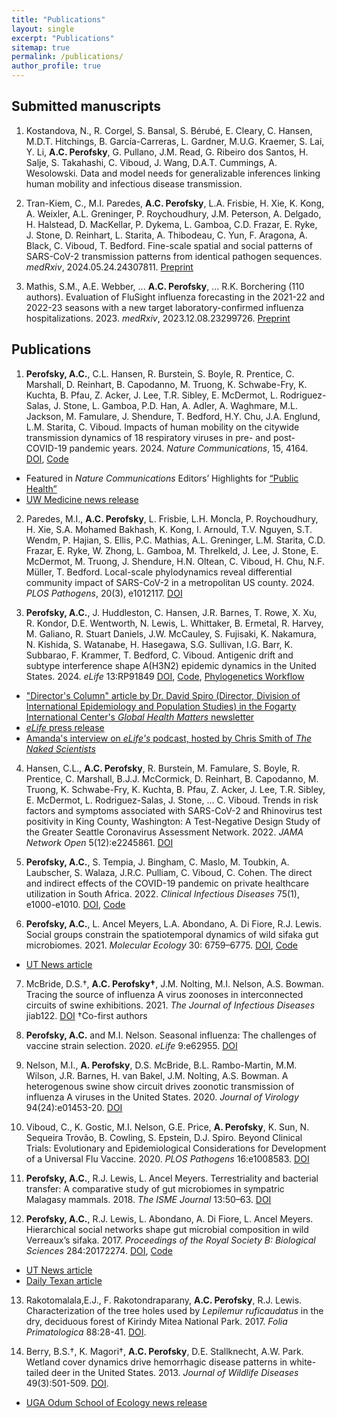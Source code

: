 ```yaml
---
title: "Publications"
layout: single
excerpt: "Publications"
sitemap: true
permalink: /publications/
author_profile: true
---
```


## Submitted manuscripts

1. Kostandova, N., R. Corgel, S. Bansal, S. Bérubé, E. Cleary, C. Hansen, M.D.T. Hitchings, B. García-Carreras, L. Gardner, M.U.G. Kraemer, S. Lai, Y. Li, **A.C. Perofsky**, G. Pullano, J.M. Read, G. Ribeiro dos Santos, H. Salje, S. Takahashi, C. Viboud, J. Wang, D.A.T. Cummings, A. Wesolowski. Data and model needs for generalizable inferences linking human mobility and infectious disease transmission.

2. Tran-Kiem, C., M.I. Paredes, **A.C. Perofsky**, L.A. Frisbie, H. Xie, K. Kong, A. Weixler, A.L. Greninger, P. Roychoudhury, J.M. Peterson, A. Delgado, H. Halstead, D. MacKellar, P. Dykema, L. Gamboa, C.D. Frazar, E. Ryke, J. Stone, D. Reinhart, L. Starita, A. Thibodeau, C. Yun, F. Aragona, A. Black, C. Viboud, T. Bedford. Fine-scale spatial and social patterns of SARS-CoV-2 transmission patterns from identical pathogen sequences. _medRxiv_, 2024.05.24.24307811. [Preprint](https://doi.org/10.1101/2024.05.24.24307811)

3. Mathis, S.M., A.E. Webber, ... **A.C. Perofsky**, ... R.K. Borchering (110 authors). Evaluation of FluSight influenza forecasting in the 2021-22 and 2022-23 seasons with a new target laboratory-confirmed influenza hospitalizations. 2023. _medRxiv_, 2023.12.08.23299726. [Preprint](https://doi.org/10.1101/2023.12.08.23299726)

## Publications

1. **Perofsky, A.C.**, C.L. Hansen, R. Burstein, S. Boyle, R. Prentice, C. Marshall, D. Reinhart, B. Capodanno, M. Truong, K. Schwabe-Fry, K. Kuchta, B. Pfau, Z. Acker, J. Lee, T.R. Sibley, E. McDermot, L. Rodriguez-Salas, J. Stone, L. Gamboa, P.D. Han, A. Adler, A. Waghmare, M.L. Jackson, M. Famulare, J. Shendure, T. Bedford, H.Y. Chu, J.A. Englund, L.M. Starita, C. Viboud. Impacts of human mobility on the citywide transmission dynamics of 18 respiratory viruses in pre- and post-COVID-19 pandemic years. 2024. _Nature Communications_, 15, 4164. [DOI](https://doi.org/10.1038/s41467-024-48528-2), [Code](https://github.com/aperofsky/seattle_mobility_rt) 
* Featured in _Nature Communications_ Editors’ Highlights for [“Public Health”](https://www.nature.com/collections/jcbdhegiab)
* [UW Medicine news release](https://newsroom.uw.edu/news-releases/study-tracks-effects-of-mobility-on-respiratory-virus-spread)

2. Paredes, M.I., **A.C. Perofsky**, L. Frisbie, L.H. Moncla, P. Roychoudhury, H. Xie, S.A. Mohamed Bakhash, K. Kong, I. Arnould, T.V. Nguyen, S.T. Wendm, P. Hajian, S. Ellis, P.C. Mathias, A.L. Greninger, L.M. Starita, C.D. Frazar, E. Ryke, W. Zhong, L. Gamboa, M. Threlkeld, J. Lee, J. Stone, E. McDermot, M. Truong, J. Shendure, H.N. Oltean, C. Viboud, H. Chu, N.F. Müller, T. Bedford. Local-scale phylodynamics reveal differential community impact of SARS-CoV-2 in a metropolitan US county. 2024. _PLOS Pathogens_, 20(3), e1012117. [DOI](https://doi.org/10.1371/journal.ppat.1012117)

3. **Perofsky, A.C.**, J. Huddleston, C. Hansen, J.R. Barnes, T. Rowe, X. Xu, R. Kondor, D.E. Wentworth, N. Lewis, L. Whittaker, B. Ermetal, R. Harvey, M. Galiano, R. Stuart Daniels, J.W. McCauley, S. Fujisaki, K. Nakamura, N. Kishida, S. Watanabe, H. Hasegawa, S.G. Sullivan, I.G. Barr, K. Subbarao, F. Krammer, T. Bedford, C. Viboud. Antigenic drift and subtype interference shape A(H3N2) epidemic dynamics in the United States. 2024. _eLife_ 13:RP91849 [DOI](https://doi.org/10.7554/eLife.91849.1), [Code](https://github.com/aperofsky/H3N2_Antigenic_Epi), [Phylogenetics Workflow](https://github.com/blab/perofsky-ili-antigenicity)
* ["Director's Column" article by Dr. David Spiro (Director, Division of International Epidemiology and Population Studies) in the Fogarty International Center's _Global Health Matters_ newsletter](https://www.fic.nih.gov/News/GlobalHealthMatters/march-april-2024/Pages/charting-evolutionary-course-of-influenza.aspx)
* [_eLife_ press release](https://elifesciences.org/for-the-press/2cf176e8/interactions-between-flu-subtypes-predict-epidemic-severity-more-than-virus-evolution)
* [Amanda's interview on _eLife's_ podcast, hosted by Chris Smith of _The Naked Scientists_](https://elifesciences.org/podcast/episode92#1373)

4. Hansen, C.L., **A.C. Perofsky**, R. Burstein, M. Famulare, S. Boyle, R. Prentice, C. Marshall, B.J.J. McCormick, D. Reinhart, B. Capodanno, M. Truong, K. Schwabe-Fry, K. Kuchta, B. Pfau, Z. Acker, J. Lee, T.R. Sibley, E. McDermot, L. Rodriguez-Salas, J. Stone, … C. Viboud. Trends in risk factors and symptoms associated with SARS-CoV-2 and Rhinovirus test positivity in King County, Washington: A Test-Negative Design Study of the Greater Seattle Coronavirus Assessment Network. 2022. _JAMA Network Open_ 5(12):e2245861. [DOI](https://doi.org/10.1001/jamanetworkopen.2022.45861)

5. **Perofsky, A.C.**, S. Tempia, J. Bingham, C. Maslo, M. Toubkin, A. Laubscher, S. Walaza, J.R.C. Pulliam, C. Viboud, C. Cohen. The direct and indirect effects of the COVID-19 pandemic on private healthcare utilization in South Africa. 2022. _Clinical Infectious Diseases_ 75(1), e1000-e1010. [DOI](https://doi.org/10.1093/cid/ciac055), [Code](https://github.com/aperofsky/South_Africa_Healthcare_Use_during_COVID)

6. **Perofsky, A.C.**,  L. Ancel Meyers, L.A. Abondano, A. Di Fiore, R.J. Lewis. Social groups constrain the spatiotemporal dynamics of wild sifaka gut microbiomes. 2021. _Molecular Ecology_ 30: 6759–6775. [DOI](https://doi.org/10.1111/mec.16193), [Code](https://github.com/aperofsky/sifaka-temporal-microbiome)
* [UT News article](https://news.utexas.edu/2021/12/03/how-social-dynamics-influence-the-gut-microbes-of-wild-lemurs/)

7. McBride, D.S.†, **A.C. Perofsky†**, J.M. Nolting, M.I. Nelson, A.S. Bowman. Tracing the source of influenza A virus zoonoses in interconnected circuits of swine exhibitions. 2021. _The Journal of Infectious Diseases_ jiab122. [DOI](https://doi.org/10.1093/infdis/jiab122) †Co-first authors

8. **Perofsky, A.C.** and M.I. Nelson. Seasonal influenza: The challenges of vaccine strain selection. 2020. _eLife_ 9:e62955. [DOI](https://doi.org/10.7554/eLife.62955)

9. Nelson, M.I., **A. Perofsky**, D.S. McBride, B.L. Rambo-Martin, M.M. Wilson, J.R. Barnes, H. van Bakel, J.M. Nolting, A.S. Bowman. A heterogenous swine show circuit drives zoonotic transmission of influenza A viruses in the United States. 2020. _Journal of Virology_ 94(24):e01453-20. [DOI](https://doi.org/10.1128/JVI.01453-20)

10. Viboud, C., K. Gostic, M.I. Nelson, G.E. Price, **A. Perofsky**, K. Sun, N. Sequeira Trovão, B. Cowling, S. Epstein, D.J. Spiro. Beyond Clinical Trials: Evolutionary and Epidemiological Considerations for Development of a Universal Flu Vaccine. 2020. _PLOS Pathogens_ 16:e1008583. [DOI](https://doi.org/10.1371/journal.ppat.1008583)

11. **Perofsky, A.C.**, R.J. Lewis, L. Ancel Meyers. Terrestriality and bacterial transfer: A comparative study of gut microbiomes in sympatric Malagasy mammals. 2018. _The ISME Journal_ 13:50–63. [DOI](https://doi.org/10.1038/s41396-018-0251-5) 

12. **Perofsky, A.C.**, R.J. Lewis, L. Abondano, A. Di Fiore, L. Ancel Meyers. Hierarchical social networks shape gut microbial composition in wild Verreaux’s sifaka. 2017. _Proceedings of the Royal Society B: Biological Sciences_ 284:20172274. [DOI](https://doi.org/10.1098/rspb.2017.2274), [Code](https://datadryad.org/stash/dataset/doi:10.5061/dryad.qf731)
* [UT News article](https://news.utexas.edu/2017/12/07/gut-microbiome-influenced-heavily-by-social-circles)
* [Daily Texan article](https://thedailytexan.com/2018/03/28/little-leaping-lemurs-social-lives-influence-what-bacteria-is-found-in-their-digestive/)

13. Rakotomalala,E.J., F. Rakotondraparany, **A.C. Perofsky**, R.J. Lewis. Characterization of the tree holes used by _Lepilemur ruficaudatus_ in the dry, deciduous forest of Kirindy Mitea National Park. 2017. _Folia Primatologica_ 88:28-41. [DOI](https://doi.org/10.1159/000464406).

14. Berry, B.S.†, K. Magori†, **A.C. Perofsky**, D.E. Stallknecht, A.W. Park. Wetland cover dynamics drive hemorrhagic disease patterns in white-tailed deer in the United States. 2013. _Journal of Wildlife Diseases_ 49(3):501-509. [DOI](https://doi.org/10.7589/2012-11-283).
* [UGA Odum School of Ecology news release](https://www.ecology.uga.edu/connections-found-between-wetland-cover-transmission-rates-of-hemorrhagic-disease-in-white-tailed-deer/)
